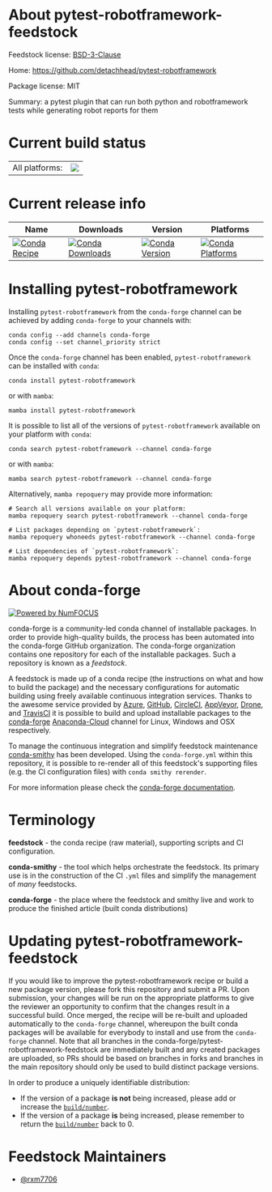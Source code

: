 About pytest-robotframework-feedstock
=====================================

Feedstock license: [BSD-3-Clause](https://github.com/conda-forge/pytest-robotframework-feedstock/blob/main/LICENSE.txt)

Home: https://github.com/detachhead/pytest-robotframework

Package license: MIT

Summary: a pytest plugin that can run both python and robotframework tests while generating robot reports for them

Current build status
====================


<table><tr><td>All platforms:</td>
    <td>
      <a href="https://dev.azure.com/conda-forge/feedstock-builds/_build/latest?definitionId=20316&branchName=main">
        <img src="https://dev.azure.com/conda-forge/feedstock-builds/_apis/build/status/pytest-robotframework-feedstock?branchName=main">
      </a>
    </td>
  </tr>
</table>

Current release info
====================

| Name | Downloads | Version | Platforms |
| --- | --- | --- | --- |
| [![Conda Recipe](https://img.shields.io/badge/recipe-pytest--robotframework-green.svg)](https://anaconda.org/conda-forge/pytest-robotframework) | [![Conda Downloads](https://img.shields.io/conda/dn/conda-forge/pytest-robotframework.svg)](https://anaconda.org/conda-forge/pytest-robotframework) | [![Conda Version](https://img.shields.io/conda/vn/conda-forge/pytest-robotframework.svg)](https://anaconda.org/conda-forge/pytest-robotframework) | [![Conda Platforms](https://img.shields.io/conda/pn/conda-forge/pytest-robotframework.svg)](https://anaconda.org/conda-forge/pytest-robotframework) |

Installing pytest-robotframework
================================

Installing `pytest-robotframework` from the `conda-forge` channel can be achieved by adding `conda-forge` to your channels with:

```
conda config --add channels conda-forge
conda config --set channel_priority strict
```

Once the `conda-forge` channel has been enabled, `pytest-robotframework` can be installed with `conda`:

```
conda install pytest-robotframework
```

or with `mamba`:

```
mamba install pytest-robotframework
```

It is possible to list all of the versions of `pytest-robotframework` available on your platform with `conda`:

```
conda search pytest-robotframework --channel conda-forge
```

or with `mamba`:

```
mamba search pytest-robotframework --channel conda-forge
```

Alternatively, `mamba repoquery` may provide more information:

```
# Search all versions available on your platform:
mamba repoquery search pytest-robotframework --channel conda-forge

# List packages depending on `pytest-robotframework`:
mamba repoquery whoneeds pytest-robotframework --channel conda-forge

# List dependencies of `pytest-robotframework`:
mamba repoquery depends pytest-robotframework --channel conda-forge
```


About conda-forge
=================

[![Powered by
NumFOCUS](https://img.shields.io/badge/powered%20by-NumFOCUS-orange.svg?style=flat&colorA=E1523D&colorB=007D8A)](https://numfocus.org)

conda-forge is a community-led conda channel of installable packages.
In order to provide high-quality builds, the process has been automated into the
conda-forge GitHub organization. The conda-forge organization contains one repository
for each of the installable packages. Such a repository is known as a *feedstock*.

A feedstock is made up of a conda recipe (the instructions on what and how to build
the package) and the necessary configurations for automatic building using freely
available continuous integration services. Thanks to the awesome service provided by
[Azure](https://azure.microsoft.com/en-us/services/devops/), [GitHub](https://github.com/),
[CircleCI](https://circleci.com/), [AppVeyor](https://www.appveyor.com/),
[Drone](https://cloud.drone.io/welcome), and [TravisCI](https://travis-ci.com/)
it is possible to build and upload installable packages to the
[conda-forge](https://anaconda.org/conda-forge) [Anaconda-Cloud](https://anaconda.org/)
channel for Linux, Windows and OSX respectively.

To manage the continuous integration and simplify feedstock maintenance
[conda-smithy](https://github.com/conda-forge/conda-smithy) has been developed.
Using the ``conda-forge.yml`` within this repository, it is possible to re-render all of
this feedstock's supporting files (e.g. the CI configuration files) with ``conda smithy rerender``.

For more information please check the [conda-forge documentation](https://conda-forge.org/docs/).

Terminology
===========

**feedstock** - the conda recipe (raw material), supporting scripts and CI configuration.

**conda-smithy** - the tool which helps orchestrate the feedstock.
                   Its primary use is in the construction of the CI ``.yml`` files
                   and simplify the management of *many* feedstocks.

**conda-forge** - the place where the feedstock and smithy live and work to
                  produce the finished article (built conda distributions)


Updating pytest-robotframework-feedstock
========================================

If you would like to improve the pytest-robotframework recipe or build a new
package version, please fork this repository and submit a PR. Upon submission,
your changes will be run on the appropriate platforms to give the reviewer an
opportunity to confirm that the changes result in a successful build. Once
merged, the recipe will be re-built and uploaded automatically to the
`conda-forge` channel, whereupon the built conda packages will be available for
everybody to install and use from the `conda-forge` channel.
Note that all branches in the conda-forge/pytest-robotframework-feedstock are
immediately built and any created packages are uploaded, so PRs should be based
on branches in forks and branches in the main repository should only be used to
build distinct package versions.

In order to produce a uniquely identifiable distribution:
 * If the version of a package **is not** being increased, please add or increase
   the [``build/number``](https://docs.conda.io/projects/conda-build/en/latest/resources/define-metadata.html#build-number-and-string).
 * If the version of a package **is** being increased, please remember to return
   the [``build/number``](https://docs.conda.io/projects/conda-build/en/latest/resources/define-metadata.html#build-number-and-string)
   back to 0.

Feedstock Maintainers
=====================

* [@rxm7706](https://github.com/rxm7706/)

